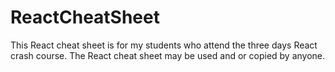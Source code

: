 # ReactCheatSheet
This React cheat sheet is for my students who attend the three days React crash course. The React cheat sheet may be used and or copied by anyone.
